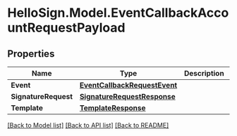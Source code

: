 # HelloSign.Model.EventCallbackAccountRequestPayload

## Properties

Name | Type | Description | Notes
------------ | ------------- | ------------- | -------------
**Event** | [**EventCallbackRequestEvent**](EventCallbackRequestEvent.md) |    | 
**SignatureRequest** | [**SignatureRequestResponse**](SignatureRequestResponse.md) |    | [optional] 
**Template** | [**TemplateResponse**](TemplateResponse.md) |    | [optional] 

[[Back to Model list]](../README.md#documentation-for-models) [[Back to API list]](../README.md#documentation-for-api-endpoints) [[Back to README]](../README.md)


